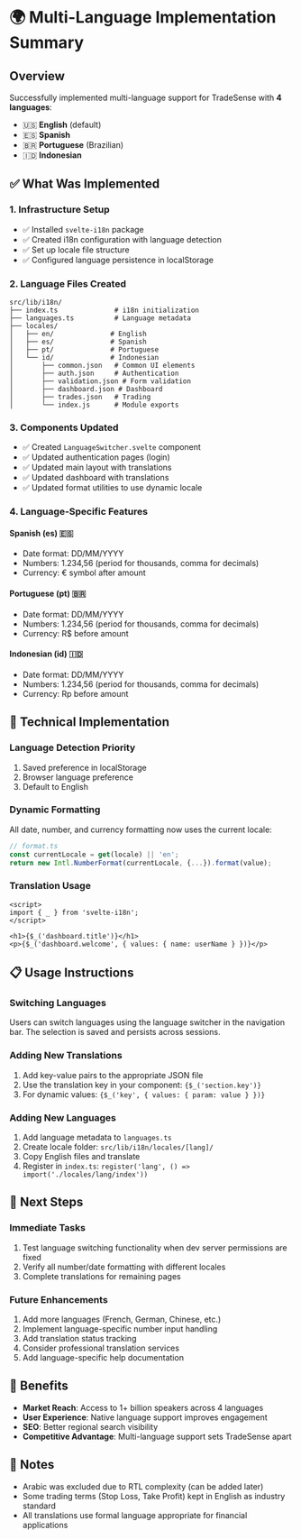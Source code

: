 # 🌍 Multi-Language Implementation Summary

## Overview
Successfully implemented multi-language support for TradeSense with **4 languages**:
- 🇺🇸 **English** (default)
- 🇪🇸 **Spanish** 
- 🇧🇷 **Portuguese** (Brazilian)
- 🇮🇩 **Indonesian**

## ✅ What Was Implemented

### 1. Infrastructure Setup
- ✅ Installed `svelte-i18n` package
- ✅ Created i18n configuration with language detection
- ✅ Set up locale file structure
- ✅ Configured language persistence in localStorage

### 2. Language Files Created
```
src/lib/i18n/
├── index.ts              # i18n initialization
├── languages.ts          # Language metadata
├── locales/
│   ├── en/              # English
│   ├── es/              # Spanish
│   ├── pt/              # Portuguese
│   └── id/              # Indonesian
│       ├── common.json   # Common UI elements
│       ├── auth.json     # Authentication
│       ├── validation.json # Form validation
│       ├── dashboard.json # Dashboard
│       ├── trades.json   # Trading
│       └── index.js      # Module exports
```

### 3. Components Updated
- ✅ Created `LanguageSwitcher.svelte` component
- ✅ Updated authentication pages (login)
- ✅ Updated main layout with translations
- ✅ Updated dashboard with translations
- ✅ Updated format utilities to use dynamic locale

### 4. Language-Specific Features

#### Spanish (es) 🇪🇸
- Date format: DD/MM/YYYY
- Numbers: 1.234,56 (period for thousands, comma for decimals)
- Currency: € symbol after amount

#### Portuguese (pt) 🇧🇷
- Date format: DD/MM/YYYY
- Numbers: 1.234,56 (period for thousands, comma for decimals)
- Currency: R$ before amount

#### Indonesian (id) 🇮🇩
- Date format: DD/MM/YYYY
- Numbers: 1.234,56 (period for thousands, comma for decimals)
- Currency: Rp before amount

## 🔧 Technical Implementation

### Language Detection Priority
1. Saved preference in localStorage
2. Browser language preference
3. Default to English

### Dynamic Formatting
All date, number, and currency formatting now uses the current locale:
```typescript
// format.ts
const currentLocale = get(locale) || 'en';
return new Intl.NumberFormat(currentLocale, {...}).format(value);
```

### Translation Usage
```svelte
<script>
import { _ } from 'svelte-i18n';
</script>

<h1>{$_('dashboard.title')}</h1>
<p>{$_('dashboard.welcome', { values: { name: userName } })}</p>
```

## 📋 Usage Instructions

### Switching Languages
Users can switch languages using the language switcher in the navigation bar. The selection is saved and persists across sessions.

### Adding New Translations
1. Add key-value pairs to the appropriate JSON file
2. Use the translation key in your component: `{$_('section.key')}`
3. For dynamic values: `{$_('key', { values: { param: value } })}`

### Adding New Languages
1. Add language metadata to `languages.ts`
2. Create locale folder: `src/lib/i18n/locales/[lang]/`
3. Copy English files and translate
4. Register in `index.ts`: `register('lang', () => import('./locales/lang/index'))`

## 🚀 Next Steps

### Immediate Tasks
1. Test language switching functionality when dev server permissions are fixed
2. Verify all number/date formatting with different locales
3. Complete translations for remaining pages

### Future Enhancements
1. Add more languages (French, German, Chinese, etc.)
2. Implement language-specific number input handling
3. Add translation status tracking
4. Consider professional translation services
5. Add language-specific help documentation

## 🎯 Benefits
- **Market Reach**: Access to 1+ billion speakers across 4 languages
- **User Experience**: Native language support improves engagement
- **SEO**: Better regional search visibility
- **Competitive Advantage**: Multi-language support sets TradeSense apart

## 📝 Notes
- Arabic was excluded due to RTL complexity (can be added later)
- Some trading terms (Stop Loss, Take Profit) kept in English as industry standard
- All translations use formal language appropriate for financial applications